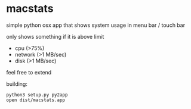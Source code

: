 # macstats

simple python osx app that shows system usage in menu bar / touch bar

only shows something if it is above limit

- cpu (>75%)
- network (>1 MB/sec)
- disk (>1 MB/sec)

feel free to extend

building:
```
python3 setup.py py2app
open dist/macstats.app
```
